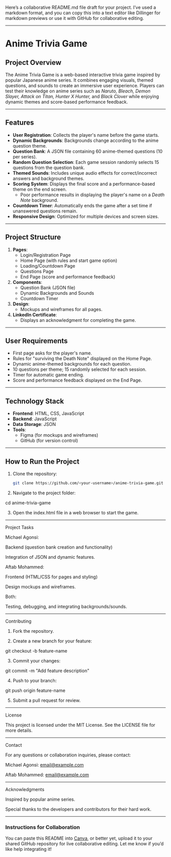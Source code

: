 Here’s a collaborative README.md file draft for your project. I’ve used a markdown format, and you can copy this into a text editor like Dillinger for markdown previews or use it with GitHub for collaborative editing.


---

# Anime Trivia Game

## **Project Overview**
The Anime Trivia Game is a web-based interactive trivia game inspired by popular Japanese anime series. It combines engaging visuals, themed questions, and sounds to create an immersive user experience. Players can test their knowledge on anime series such as *Naruto, Bleach, Demon Slayer, Attack on Titan, Hunter X Hunter,* and *Black Clover* while enjoying dynamic themes and score-based performance feedback.

---

## **Features**
- **User Registration**: Collects the player's name before the game starts.
- **Dynamic Backgrounds**: Backgrounds change according to the anime question theme.
- **Question Bank**: A JSON file containing 60 anime-themed questions (10 per series).
- **Random Question Selection**: Each game session randomly selects 15 questions from the question bank.
- **Themed Sounds**: Includes unique audio effects for correct/incorrect answers and background themes.
- **Scoring System**: Displays the final score and a performance-based theme on the end screen.
  - Poor performance results in displaying the player's name on a *Death Note* background.
- **Countdown Timer**: Automatically ends the game after a set time if unanswered questions remain.
- **Responsive Design**: Optimized for multiple devices and screen sizes.

---

## **Project Structure**
1. **Pages**:
   - Login/Registration Page
   - Home Page (with rules and start game option)
   - Loading/Countdown Page
   - Questions Page
   - End Page (score and performance feedback)
2. **Components**:
   - Question Bank (JSON file)
   - Dynamic Backgrounds and Sounds
   - Countdown Timer
3. **Design**:
   - Mockups and wireframes for all pages.
4. **LinkedIn Certificate**:
   - Displays an acknowledgment for completing the game.

---

## **User Requirements**
- First page asks for the player's name.
- Rules for "surviving the Death Note" displayed on the Home Page.
- Dynamic anime-themed backgrounds for each question.
- 10 questions per theme; 15 randomly selected for each session.
- Timer for automatic game ending.
- Score and performance feedback displayed on the End Page.

---

## **Technology Stack**
- **Frontend**: HTML, CSS, JavaScript
- **Backend**: JavaScript
- **Data Storage**: JSON
- **Tools**: 
  - Figma (for mockups and wireframes)
  - GitHub (for version control)

---

## **How to Run the Project**
1. Clone the repository:
   ```bash
   git clone https://github.com/<your-username>/anime-trivia-game.git

2. Navigate to the project folder:

cd anime-trivia-game


3. Open the index.html file in a web browser to start the game.




---

Project Tasks

Michael Agonsi:

Backend (question bank creation and functionality)

Integration of JSON and dynamic features.


Aftab Mohammed:

Frontend (HTML/CSS for pages and styling)

Design mockups and wireframes.


Both:

Testing, debugging, and integrating backgrounds/sounds.




---

Contributing

1. Fork the repository.


2. Create a new branch for your feature:

git checkout -b feature-name


3. Commit your changes:

git commit -m "Add feature description"


4. Push to your branch:

git push origin feature-name


5. Submit a pull request for review.




---

License

This project is licensed under the MIT License. See the LICENSE file for more details.


---

Contact

For any questions or collaboration inquiries, please contact:

Michael Agonsi: email@example.com

Aftab Mohammed: email@example.com



---

Acknowledgments

Inspired by popular anime series.

Special thanks to the developers and contributors for their hard work.


---

### **Instructions for Collaboration**
You can paste this README into [Canva](https://www.canva.com/), or better yet, upload it to your shared GitHub repository for live collaborative editing. Let me know if you’d like help integrating it!

